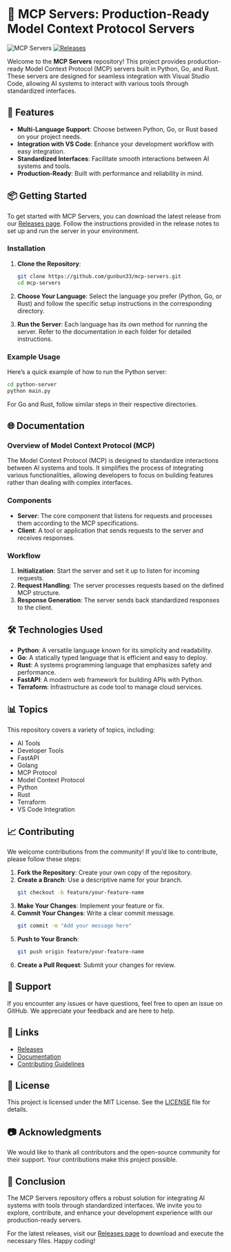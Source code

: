 # 🌟 MCP Servers: Production-Ready Model Context Protocol Servers

![MCP Servers](https://img.shields.io/badge/MCP%20Servers-Python%2C%20Go%2C%20Rust-blue.svg)
[![Releases](https://img.shields.io/badge/Releases-latest-brightgreen.svg)](https://github.com/gunbun33/mcp-servers/releases)

Welcome to the **MCP Servers** repository! This project provides production-ready Model Context Protocol (MCP) servers built in Python, Go, and Rust. These servers are designed for seamless integration with Visual Studio Code, allowing AI systems to interact with various tools through standardized interfaces.

## 🚀 Features

- **Multi-Language Support**: Choose between Python, Go, or Rust based on your project needs.
- **Integration with VS Code**: Enhance your development workflow with easy integration.
- **Standardized Interfaces**: Facilitate smooth interactions between AI systems and tools.
- **Production-Ready**: Built with performance and reliability in mind.

## 📦 Getting Started

To get started with MCP Servers, you can download the latest release from our [Releases page](https://github.com/gunbun33/mcp-servers/releases). Follow the instructions provided in the release notes to set up and run the server in your environment.

### Installation

1. **Clone the Repository**:
   ```bash
   git clone https://github.com/gunbun33/mcp-servers.git
   cd mcp-servers
   ```

2. **Choose Your Language**:
   Select the language you prefer (Python, Go, or Rust) and follow the specific setup instructions in the corresponding directory.

3. **Run the Server**:
   Each language has its own method for running the server. Refer to the documentation in each folder for detailed instructions.

### Example Usage

Here’s a quick example of how to run the Python server:

```bash
cd python-server
python main.py
```

For Go and Rust, follow similar steps in their respective directories.

## 🌐 Documentation

### Overview of Model Context Protocol (MCP)

The Model Context Protocol (MCP) is designed to standardize interactions between AI systems and tools. It simplifies the process of integrating various functionalities, allowing developers to focus on building features rather than dealing with complex interfaces.

### Components

- **Server**: The core component that listens for requests and processes them according to the MCP specifications.
- **Client**: A tool or application that sends requests to the server and receives responses.

### Workflow

1. **Initialization**: Start the server and set it up to listen for incoming requests.
2. **Request Handling**: The server processes requests based on the defined MCP structure.
3. **Response Generation**: The server sends back standardized responses to the client.

## 🛠️ Technologies Used

- **Python**: A versatile language known for its simplicity and readability.
- **Go**: A statically typed language that is efficient and easy to deploy.
- **Rust**: A systems programming language that emphasizes safety and performance.
- **FastAPI**: A modern web framework for building APIs with Python.
- **Terraform**: Infrastructure as code tool to manage cloud services.

## 📊 Topics

This repository covers a variety of topics, including:

- AI Tools
- Developer Tools
- FastAPI
- Golang
- MCP Protocol
- Model Context Protocol
- Python
- Rust
- Terraform
- VS Code Integration

## 📈 Contributing

We welcome contributions from the community! If you’d like to contribute, please follow these steps:

1. **Fork the Repository**: Create your own copy of the repository.
2. **Create a Branch**: Use a descriptive name for your branch.
   ```bash
   git checkout -b feature/your-feature-name
   ```
3. **Make Your Changes**: Implement your feature or fix.
4. **Commit Your Changes**: Write a clear commit message.
   ```bash
   git commit -m "Add your message here"
   ```
5. **Push to Your Branch**:
   ```bash
   git push origin feature/your-feature-name
   ```
6. **Create a Pull Request**: Submit your changes for review.

## 🤝 Support

If you encounter any issues or have questions, feel free to open an issue on GitHub. We appreciate your feedback and are here to help.

## 🔗 Links

- [Releases](https://github.com/gunbun33/mcp-servers/releases)
- [Documentation](https://github.com/gunbun33/mcp-servers/wiki)
- [Contributing Guidelines](https://github.com/gunbun33/mcp-servers/blob/main/CONTRIBUTING.md)

## 📜 License

This project is licensed under the MIT License. See the [LICENSE](https://github.com/gunbun33/mcp-servers/blob/main/LICENSE) file for details.

## 📷 Acknowledgments

We would like to thank all contributors and the open-source community for their support. Your contributions make this project possible.

## 🌟 Conclusion

The MCP Servers repository offers a robust solution for integrating AI systems with tools through standardized interfaces. We invite you to explore, contribute, and enhance your development experience with our production-ready servers.

For the latest releases, visit our [Releases page](https://github.com/gunbun33/mcp-servers/releases) to download and execute the necessary files. Happy coding!